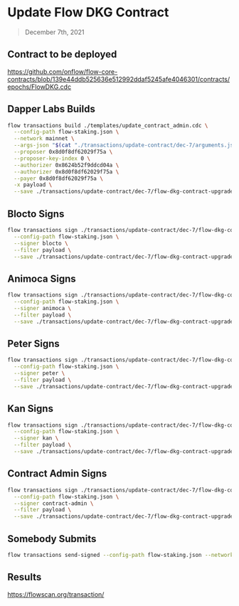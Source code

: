 # Update Flow DKG Contract

> December 7th, 2021

## Contract to be deployed

https://github.com/onflow/flow-core-contracts/blob/139e44ddb525636e512992ddaf5245afe4046301/contracts/epochs/FlowDKG.cdc

## Dapper Labs Builds

```sh
flow transactions build ./templates/update_contract_admin.cdc \
  --config-path flow-staking.json \
  --network mainnet \
  --args-json "$(cat "./transactions/update-contract/dec-7/arguments.json")" \
  --proposer 0x8d0f8df62029f75a \
  --proposer-key-index 0 \
  --authorizer 0x8624b52f9ddcd04a \
  --authorizer 0x8d0f8df62029f75a \
  --payer 0x8d0f8df62029f75a \
  -x payload \
  --save ./transactions/update-contract/dec-7/flow-dkg-contract-upgrade-dec-7-unsigned.rlp
```

## Blocto Signs

```sh
flow transactions sign ./transactions/update-contract/dec-7/flow-dkg-contract-upgrade-dec-7-unsigned.rlp \
  --config-path flow-staking.json \
  --signer blocto \
  --filter payload \
  --save ./transactions/update-contract/dec-7/flow-dkg-contract-upgrade-dec-7-sig-1.rlp
```

## Animoca Signs

```sh
flow transactions sign ./transactions/update-contract/dec-7/flow-dkg-contract-upgrade-dec-7-sig-1.rlp \
  --config-path flow-staking.json \
  --signer animoca \
  --filter payload \
  --save ./transactions/update-contract/dec-7/flow-dkg-contract-upgrade-dec-7-sig-2.rlp
```

## Peter Signs

```sh
flow transactions sign ./transactions/update-contract/dec-7/flow-dkg-contract-upgrade-dec-7-sig-2.rlp \
  --config-path flow-staking.json \
  --signer peter \
  --filter payload \
  --save ./transactions/update-contract/dec-7/flow-dkg-contract-upgrade-dec-7-sig-3.rlp
```

## Kan Signs

```sh
flow transactions sign ./transactions/update-contract/dec-7/flow-dkg-contract-upgrade-dec-7-sig-3.rlp \
  --config-path flow-staking.json \
  --signer kan \
  --filter payload \
  --save ./transactions/update-contract/dec-7/flow-dkg-contract-upgrade-dec-7-sig-4.rlp
```

## Contract Admin Signs

```sh
flow transactions sign ./transactions/update-contract/dec-7/flow-dkg-contract-upgrade-dec-7-sig-4.rlp \
  --config-path flow-staking.json \
  --signer contract-admin \
  --filter payload \
  --save ./transactions/update-contract/dec-7/flow-dkg-contract-upgrade-dec-7-sig-complete.rlp
```

## Somebody Submits

```sh
flow transactions send-signed --config-path flow-staking.json --network mainnet ./transactions/update-contract/dec-7/flow-dkg-contract-upgrade-dec-7-sig-complete.rlp
```


## Results

https://flowscan.org/transaction/
